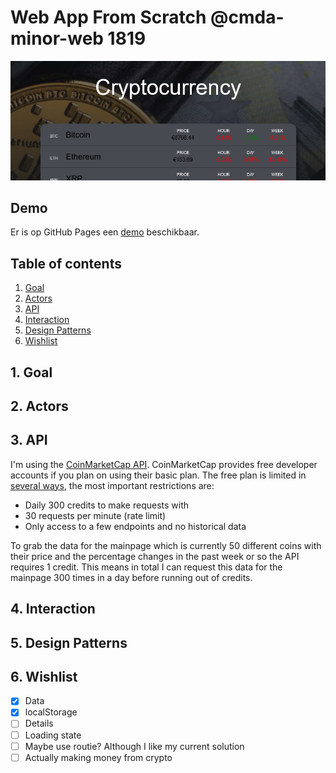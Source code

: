 # Web App From Scratch @cmda-minor-web 1819

<kbd>![Shiny front-end](https://raw.githubusercontent.com/DanielvandeVelde/web-app-from-scratch-1920/master/public/img/banner.png "Shiny front-end")</kbd>

## Demo

Er is op GitHub Pages een [demo](https://danielvandevelde.github.io/web-app-from-scratch-1920/) beschikbaar.

## Table of contents

1. [Goal](#1-Goal)
2. [Actors](#2-Actors)
3. [API](#3-API)
4. [Interaction](#4-Interaction)
5. [Design Patterns](#Design-Patterns)
6. [Wishlist](#Wishlist)

## 1. Goal

## 2. Actors

## 3. API

I'm using the [CoinMarketCap API](https://coinmarketcap.com/api/documentation/v1/).
CoinMarketCap provides free developer accounts if you plan on using their basic plan.
The free plan is limited in [several ways](https://pro.coinmarketcap.com/features), the most important restrictions are:

- Daily 300 credits to make requests with
- 30 requests per minute (rate limit)
- Only access to a few endpoints and no historical data

To grab the data for the mainpage which is currently 50 different coins with their price and the percentage changes in the past week or so the API requires 1 credit.
This means in total I can request this data for the mainpage 300 times in a day before running out of credits.

## 4. Interaction

## 5. Design Patterns

## 6. Wishlist

- [x] Data
- [x] localStorage
- [ ] Details
- [ ] Loading state
- [ ] Maybe use routie? Although I like my current solution
- [ ] Actually making money from crypto
